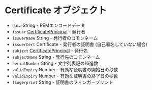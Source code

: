 # Certificate オブジェクト

* `data` String - PEMエンコードデータ
* `issuer` [CertificatePrincipal](certificate-principal.md) - 発行者
* `issuerName` String - 発行者のコモンネーム
* `issuerCert` Certificate - 発行者の証明書 (自己署名していない場合)
* `subject` [CertificatePrincipal](certificate-principal.md) - 発行先
* `subjectName` String - 発行先のコモンネーム
* `serialNumber` String - 文字列表記の16進数
* `validExpiry` Number - 有効な証明書の開始日の秒数
* `validExpiry` Number - 有効な証明書の終了日の秒数
* `fingerprint` String - 証明書のフィンガープリント